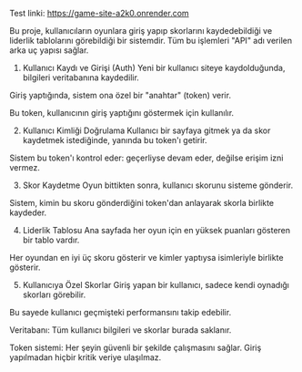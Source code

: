 Test linki: https://game-site-a2k0.onrender.com

Bu proje, kullanıcıların oyunlara giriş yapıp skorlarını kaydedebildiği ve liderlik tablolarını görebildiği bir sistemdir. Tüm bu işlemleri "API" adı verilen arka uç yapısı sağlar.

1. Kullanıcı Kaydı ve Girişi (Auth)
Yeni bir kullanıcı siteye kaydolduğunda, bilgileri veritabanına kaydedilir.

Giriş yaptığında, sistem ona özel bir "anahtar" (token) verir.

Bu token, kullanıcının giriş yaptığını göstermek için kullanılır.

2. Kullanıcı Kimliği Doğrulama
Kullanıcı bir sayfaya gitmek ya da skor kaydetmek istediğinde, yanında bu token'ı getirir.

Sistem bu token'ı kontrol eder: geçerliyse devam eder, değilse erişim izni vermez.

3. Skor Kaydetme
Oyun bittikten sonra, kullanıcı skorunu sisteme gönderir.

Sistem, kimin bu skoru gönderdiğini token'dan anlayarak skorla birlikte kaydeder.

4. Liderlik Tablosu
Ana sayfada her oyun için en yüksek puanları gösteren bir tablo vardır.

Her oyundan en iyi üç skoru gösterir ve kimler yaptıysa isimleriyle birlikte gösterir.

5. Kullanıcıya Özel Skorlar
Giriş yapan bir kullanıcı, sadece kendi oynadığı skorları görebilir.

Bu sayede kullanıcı geçmişteki performansını takip edebilir.


Veritabanı: Tüm kullanıcı bilgileri ve skorlar burada saklanır.

Token sistemi: Her şeyin güvenli bir şekilde çalışmasını sağlar. Giriş yapılmadan hiçbir kritik veriye ulaşılmaz.
